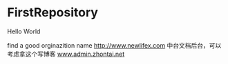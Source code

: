 # FirstRepository

Hello World

find a good orginazition name http://www.newlifex.com
中台文档后台，可以考虑拿这个写博客  www.admin.zhontai.net
